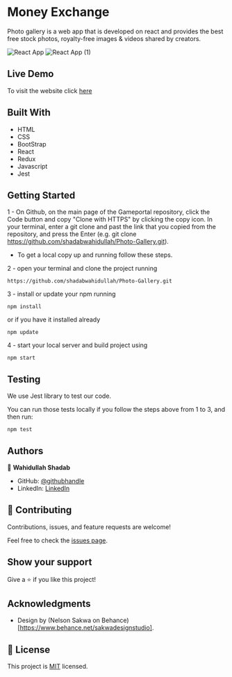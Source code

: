 # Money Exchange

Photo gallery is a web app that is developed on react and provides the best free stock photos, royalty-free images & videos shared by creators.

![React App](https://user-images.githubusercontent.com/51750930/143529384-6a5b4f46-162a-4b3a-8567-8df33544cece.png)
![React App (1)](https://user-images.githubusercontent.com/51750930/143529380-64338655-66b2-4b8c-a1ff-3357600c97f8.png)

## Live Demo

To visit the website click [here](https://confident-euclid-f84f76.netlify.app/)

## Built With

- HTML 
- CSS
- BootStrap
- React
- Redux
- Javascript
- Jest


## Getting Started

1 - On Github, on the main page of the Gameportal repository, click the Code button and copy "Clone with HTTPS" by clicking the copy icon.
In your terminal, enter a git clone and past the link that you copied from the repository, and press the   Enter
(e.g. git clone https://github.com/shadabwahidullah/Photo-Gallery.git).

* To get a local copy up and running follow these steps.

2 - open your terminal and clone the project running 

`https://github.com/shadabwahidullah/Photo-Gallery.git`

3 - install or update your npm running

`npm install` 

or if you have it installed already 

`npm update`

4 - start your local server and build project using

`npm start`

## Testing

We use Jest library to test our code.

You can run those tests locally if you follow the steps above from 1 to 3, and then run:

`npm test`

## Authors

👤 **Wahidullah Shadab**

- GitHub: [@githubhandle](https://github.com/shadabwahidullah)
- LinkedIn: [LinkedIn](https://www.linkedin.com/in/wahidullah-shadab-2712031a3)


## 🤝 Contributing

Contributions, issues, and feature requests are welcome!

Feel free to check the [issues page](../../issues/).

## Show your support

Give a ⭐️ if you like this project!

## Acknowledgments

- Design by (Nelson Sakwa on Behance)[https://www.behance.net/sakwadesignstudio].


## 📝 License

This project is [MIT](./MIT.md) licensed.
